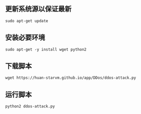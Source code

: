 ## 更新系统源以保证最新
```dash
sudo apt-get update
```
## 安装必要环境
```dash
sudo apt-get -y install wget python2
```
## 下载脚本
```dash
wget https://huan-starvm.github.io/app/DDos/ddos-attack.py 
```
## 运行脚本
```dash
python2 ddos-attack.py
```
